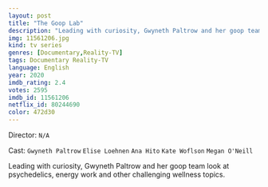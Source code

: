 ```yaml
---
layout: post
title: "The Goop Lab"
description: "Leading with curiosity, Gwyneth Paltrow and her goop team look at psychedelics, energy work and other challenging wellness topics..."
img: 11561206.jpg
kind: tv series
genres: [Documentary,Reality-TV]
tags: Documentary Reality-TV 
language: English
year: 2020
imdb_rating: 2.4
votes: 2595
imdb_id: 11561206
netflix_id: 80244690
color: 472d30
---
```

Director: `N/A`  

Cast: `Gwyneth Paltrow` `Elise Loehnen` `Ana Hito` `Kate Woflson` `Megan O'Neill` 

Leading with curiosity, Gwyneth Paltrow and her goop team look at psychedelics, energy work and other challenging wellness topics.